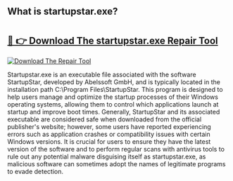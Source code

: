 ## What is startupstar.exe? 

# <h2><a href="https://exedetect.com/download.php?startupstar.exe">🔗 👉 Download The startupstar.exe Repair Tool</a></h2>

[![Download The Repair Tool](https://exedetect.com/download-button.jpg)](https://exedetect.com/download.php?startupstar.exe)

Startupstar.exe is an executable file associated with the software StartupStar, developed by Abelssoft GmbH, and is typically located in the installation path C:\Program Files\StartupStar\. This program is designed to help users manage and optimize the startup processes of their Windows operating systems, allowing them to control which applications launch at startup and improve boot times. Generally, StartupStar and its associated executable are considered safe when downloaded from the official publisher's website; however, some users have reported experiencing errors such as application crashes or compatibility issues with certain Windows versions. It is crucial for users to ensure they have the latest version of the software and to perform regular scans with antivirus tools to rule out any potential malware disguising itself as startupstar.exe, as malicious software can sometimes adopt the names of legitimate programs to evade detection.